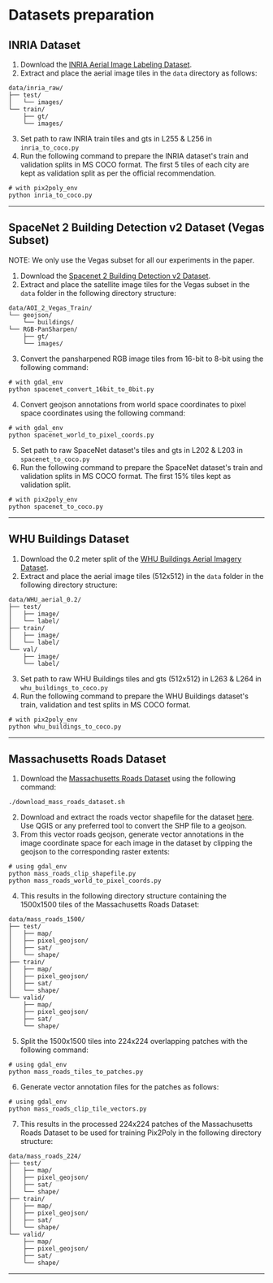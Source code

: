 # Datasets preparation

## INRIA Dataset

1. Download the [INRIA Aerial Image Labeling Dataset](https://project.inria.fr/aerialimagelabeling/).
2. Extract and place the aerial image tiles in the `data` directory as follows:
```
data/inria_raw/
├── test/
│   └── images/
└── train/
    ├── gt/
    └── images/
```
3. Set path to raw INRIA train tiles and gts in L255 & L256 in `inria_to_coco.py`
4. Run the following command to prepare the INRIA dataset's train and validation splits in MS COCO format. The first 5 tiles of each city are kept as validation split as per the official recommendation.
```shell
# with pix2poly_env
python inria_to_coco.py
```
---


## SpaceNet 2 Building Detection v2 Dataset (Vegas Subset)

NOTE: We only use the Vegas subset for all our experiments in the paper.

1. Download the [Spacenet 2 Building Detection v2 Dataset](https://spacenet.ai/spacenet-buildings-dataset-v2/).
2. Extract and place the satellite image tiles for the Vegas subset in the `data` folder in the following directory structure:
```
data/AOI_2_Vegas_Train/
└── geojson/
    └── buildings/
└── RGB-PanSharpen/
    ├── gt/
    └── images/
```
3. Convert the pansharpened RGB image tiles from 16-bit to 8-bit using the following command:
```shell
# with gdal_env
python spacenet_convert_16bit_to_8bit.py
```
4. Convert geojson annotations from world space coordinates to pixel space coordinates using the following command:
```shell
# with gdal_env
python spacenet_world_to_pixel_coords.py
```
5. Set path to raw SpaceNet dataset's tiles and gts in L202 & L203 in `spacenet_to_coco.py`
6. Run the following command to prepare the SpaceNet dataset's train and validation splits in MS COCO format. The first 15% tiles kept as validation split.
```shell
# with pix2poly_env
python spacenet_to_coco.py
```
---


## WHU Buildings Dataset


1. Download the 0.2 meter split of the [WHU Buildings Aerial Imagery Dataset](http://gpcv.whu.edu.cn/data/building_dataset.html).
2. Extract and place the aerial image tiles (512x512) in the `data` folder in the following directory structure:
```
data/WHU_aerial_0.2/
├── test/
│   ├── image/
│   └── label/
├── train/
│   ├── image/
│   └── label/
└── val/
    ├── image/
    └── label/
```
3. Set path to raw WHU Buildings tiles and gts (512x512) in L263 & L264 in `whu_buildings_to_coco.py`
4. Run the following command to prepare the WHU Buildings dataset's train, validation and test splits in MS COCO format.
```shell
# with pix2poly_env
python whu_buildings_to_coco.py
```
---



## Massachusetts Roads Dataset

1. Download the [Massachusetts Roads Dataset](https://www.cs.toronto.edu/~vmnih/data/) using the following command:
```shell
./download_mass_roads_dataset.sh
```
2. Download and extract the roads vector shapefile for the dataset [here](https://www.cs.toronto.edu/~vmnih/data/mass_roads/massachusetts_roads_shape.zip). Use QGIS or any preferred tool to convert the SHP file to a geojson.
3. From this vector roads geojson, generate vector annotations in the image coordinate space for each image in the dataset by clipping the geojson to the corresponding raster extents:
```shell
# using gdal_env
python mass_roads_clip_shapefile.py
python mass_roads_world_to_pixel_coords.py
```
4. This results in the following directory structure containing the 1500x1500 tiles of the Massachusetts Roads Dataset:
```
data/mass_roads_1500/
├── test/
│   ├── map/
│   ├── pixel_geojson/
│   ├── sat/
│   └── shape/
├── train/
│   ├── map/
│   ├── pixel_geojson/
│   ├── sat/
│   └── shape/
└── valid/
    ├── map/
    ├── pixel_geojson/
    ├── sat/
    └── shape/
```
5. Split the 1500x1500 tiles into 224x224 overlapping patches with the following command:
```shell
# using gdal_env
python mass_roads_tiles_to_patches.py
```
6. Generate vector annotation files for the patches as follows:
```shell
# using gdal_env
python mass_roads_clip_tile_vectors.py
```
7. This results in the processed 224x224 patches of the Massachusetts Roads Dataset to be used for training Pix2Poly in the following directory structure:
```
data/mass_roads_224/
├── test/
│   ├── map/
│   ├── pixel_geojson/
│   ├── sat/
│   └── shape/
├── train/
│   ├── map/
│   ├── pixel_geojson/
│   ├── sat/
│   └── shape/
└── valid/
    ├── map/
    ├── pixel_geojson/
    ├── sat/
    └── shape/
```
---
